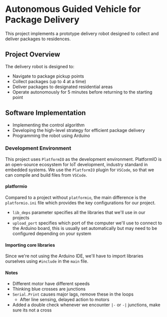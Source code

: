 # Autonomous Guided Vehicle for Package Delivery

This project implements a prototype delivery robot designed to collect and deliver packages to residences.

## Project Overview

The delivery robot is designed to:

- Navigate to package pickup points
- Collect packages (up to 4 at a time)
- Deliver packages to designated residential areas
- Operate autonomously for 5 minutes before returning to the starting point

## Software Implementation

- Implementing the control algorithm
- Developing the high-level strategy for efficient package delivery
- Programming the robot using Arduino

### Development Environment

This project uses `PlatformIO` as the development environment. PlatformIO is an open-source ecosystem for IoT development, industry standard in embedded systems. We use the `PlatformIO` plugin for `VSCode`, so that we can compile and build files from `VSCode`.

#### platformio

Compared to a project without `platformio`, the main difference is the `platformio.ini` file which provides the key configurations for our project.

- `lib_deps` parameter specifies all the libraries that we'll use in our projects
- `upload_port` specifies which port of the computer we'll use to connect to the Arduino board, this is usually set automatically but may need to be configured depending on your system

#### Importing core libraries

Since we're not using the Arduino IDE, we'll have to import libraries ourselves using `#include` in the `main` file.

#### Notes

- Different motor have different speeds
- Thinking blue crosses are junctions
- `Serial.Print` causes major lags, remove these in the loops
  - After line sensing, delayed action to motors
- Added a double check whenever we encounter `|-` or `-|` junctions, make sure its not a cross
